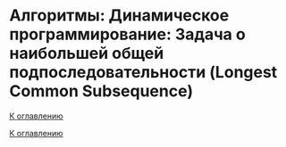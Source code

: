 # Алгоритмы: Динамическое программирование: Задача о наибольшей общей подпоследовательности (Longest Common Subsequence)

<!--

-->

[К оглавлению](../README.md)



[К оглавлению](../README.md)
